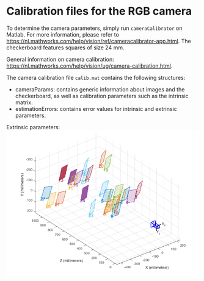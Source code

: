 # Calibration files for the RGB camera

To determine the camera parameters, simply run `cameraCalibrator` on Matlab. For more information, please refer to https://nl.mathworks.com/help/vision/ref/cameracalibrator-app.html. The checkerboard features squares of size 24 mm. 

General information on camera calibration: https://nl.mathworks.com/help/vision/ug/camera-calibration.html. 

The camera calibration file `calib.mat` contains the following structures:
- cameraParams: contains generic information about images and the checkerboard, as well as calibration parameters such as the intrinsic matrix. 
- estimationErrors: contains error values for intrinsic and extrinsic parameters. 

Extrinsic parameters:<br/>
![](extrinsic_visualization.png)
